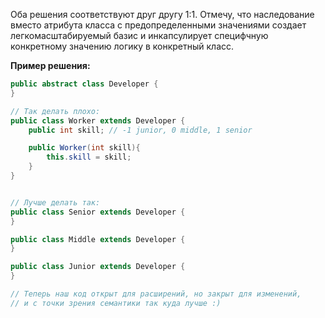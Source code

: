 Оба решения соответствуют друг другу 1:1. Отмечу, что наследование вместо атрибута класса с предопределенными значениями создает легкомасштабируемый базис и инкапсулирует специфчную конкретному значению логику в конкретный класс. 


**Пример решения:**

```java
public abstract class Developer {
}

// Так делать плохо:
public class Worker extends Developer {
    public int skill; // -1 junior, 0 middle, 1 senior

    public Worker(int skill){
        this.skill = skill;
    }
}


// Лучше делать так:
public class Senior extends Developer {
}

public class Middle extends Developer {
}

public class Junior extends Developer {
}

// Теперь наш код открыт для расширений, но закрыт для изменений, 
// и с точки зрения семантики так куда лучше :)
```